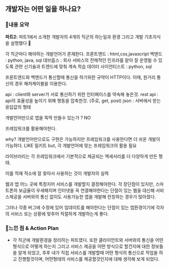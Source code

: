 ## 개발자는 어떤 일을 하나요?

### 📌내용 요약
**파트2:** 파트1에서 소개한 개발자의 4개의 직군의 하는일과 환경 그리고 개발 기초지식을 설명했다  🚀

각 직군마다 해야하는 개발언어가 존재한다.
프론트엔드 : html,css,javascript
백엔드 : python, java, sql
데브옵스 : 회사 서비스의 전체적인 인프라를 맡아 잘 운영될 수 있도록 관련 신기술과 트렌드에 맞춰 계속 학습
데이터 사이언티스트 : python, sql

프론트엔드와 백엔드가 통신할때 통신을 하기위한 규약이 HTTP이다.
이때, 원거리 통신의 경우 해저케이블을 이용한다.

api : client와 server가 서로 통신하기 위한 인터페이스를 약속해 놓은것. 
rest api : api의 효율성을 높이기 위해 행동을 압축한것. (주로, get, post)
json : 서버에서 받는 응답값의 형태

개발언어만으로 앱을 뚝딱 만들수 있는가 ? NO

프레임워크를 활용해야한다.

why? 개발언어만으로도 구현은 가능하지만 프레임워크를 사용한다면 더 쉬운 개발이 가능하다. LIKE 밀키트
but, 각 개발언어에 맞는 프레임워크의 활용 필요

라이브러리는 각 프레임워크에서 기본적으로 제공되는 액세서리를 더 다양하게 만든 형태.

이를 적재 적소에 잘 찾아서 사용하는 것이 개발자의 실력

웹과 앱 어느 곳에 특정지어 서비스를 개발할지 결정해야한다. 각 장단점이 있지만, 스마트폰의 보급율이 우세해지며 인터넷을 꼭 연결해야한다는 단점이 있는 웹을 대신해 서비스제공을 서버와의 통신 없이도 사용가능한 앱을 개발해 런칭하는 경우가 많아졌다.

그러나 각종 버그에 수정에 있어 업데이트를 해야한다는 단점이 있는 앱환경이기에
각자의 서비스 또는 상황에 맞추어 적절하게 개발하는게 좋다.



### 📌느낀 점 & Action Plan

- 각 직군에 개발환경을 정리하는 파트였다. 또한 클라이언트와 서버와의 통신을 어떤형식으로 어떻게 하는지 그리고 서비스 제공을 어떤 방식으로 할건지에 대한 정보들을 알게 되었고, 추후 내가 직접 서비스를 개발할때 어떤 형식의 통신으로 작업을 하고 진행할것이며, 어떤형태의 서비스를 제공할것인지에 대해 생각해 보게 되었다.

